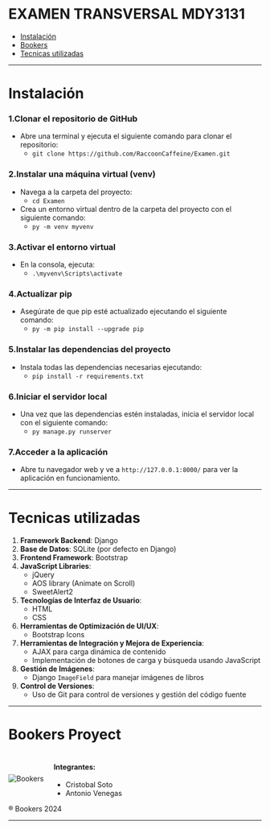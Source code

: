 # EXAMEN TRANSVERSAL MDY3131
 
- [Instalación](#instalación)
- [Bookers](#bookers)
- [Tecnicas utilizadas](#tecnicas-utilizadas)
------------
# Instalación
### 1.Clonar el repositorio de GitHub
- Abre una terminal y ejecuta el siguiente comando para clonar el repositorio:
    - `git clone https://github.com/RaccoonCaffeine/Examen.git`
### 2.Instalar una máquina virtual (venv)
- Navega a la carpeta del proyecto:
    - `cd Examen`
- Crea un entorno virtual dentro de la carpeta del proyecto con el siguiente comando:
  - `py -m venv myvenv`
### 3.Activar el entorno virtual
- En la consola, ejecuta:
  - `.\myvenv\Scripts\activate`
### 4.Actualizar pip
- Asegúrate de que pip esté actualizado ejecutando el siguiente comando:
    - `py -m pip install --upgrade pip`
### 5.Instalar las dependencias del proyecto
- Instala todas las dependencias necesarias ejecutando:
  - `pip install -r requirements.txt`
### 6.Iniciar el servidor local
- Una vez que las dependencias estén instaladas, inicia el servidor local con el siguiente comando:
  - `py manage.py runserver`
### 7.Acceder a la aplicación
- Abre tu navegador web y ve a `http://127.0.0.1:8000/` para ver la aplicación en funcionamiento.
------------
# Tecnicas utilizadas
1. **Framework Backend**: Django
2. **Base de Datos**: SQLite (por defecto en Django)
3. **Frontend Framework**: Bootstrap
4. **JavaScript Libraries**:
   - jQuery
   - AOS library (Animate on Scroll)
   - SweetAlert2
5. **Tecnologías de Interfaz de Usuario**:
   - HTML
   - CSS
6. **Herramientas de Optimización de UI/UX**:
   - Bootstrap Icons
7. **Herramientas de Integración y Mejora de Experiencia**:
   - AJAX para carga dinámica de contenido
   - Implementación de botones de carga y búsqueda usando JavaScript
8. **Gestión de Imágenes**:
   - Django `ImageField` para manejar imágenes de libros
9. **Control de Versiones**:
   - Uso de Git para control de versiones y gestión del código fuente
------------
# Bookers Proyect
<div style="display: flex; align-items: center;">
    <img src="https://media.discordapp.net/attachments/1148447558813876276/1259368332461735955/nashe-removebg-preview.png?ex=66920528&is=6690b3a8&hm=5bb51458537a464b56b9ffaa96405150c702a7d2fc91854167cfa7f2d3d2425b&=&format=webp&quality=lossless&width=200&height=200" alt="Bookers" style="margin-right: 20px;"/>
    <div>
        <h4>Integrantes:</h4>
        <ul>
            <li>Cristobal Soto</li>
            <li>Antonio Venegas</li>
        </ul>
    </div>
</div>
&reg; Bookers 2024

------------